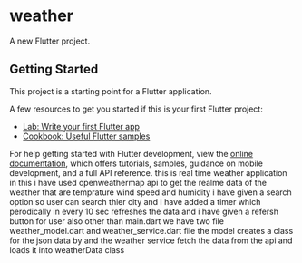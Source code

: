 # weather

A new Flutter project.

## Getting Started

This project is a starting point for a Flutter application.

A few resources to get you started if this is your first Flutter project:

- [Lab: Write your first Flutter app](https://docs.flutter.dev/get-started/codelab)
- [Cookbook: Useful Flutter samples](https://docs.flutter.dev/cookbook)

For help getting started with Flutter development, view the
[online documentation](https://docs.flutter.dev/), which offers tutorials,
samples, guidance on mobile development, and a full API reference.
this is real time weather application in this i have used openweathermap api to get the realme data of the weather that are temprature wind speed and humidity i have given a search option so user can search thier city and i have added a timer which perodically in every 10 sec refreshes the data and i have given a refersh button for user also other than main.dart we have two file weather_model.dart and weather_service.dart file the model creates a class for the json data by and the weather service fetch the data from the api and loads it into weatherData class 